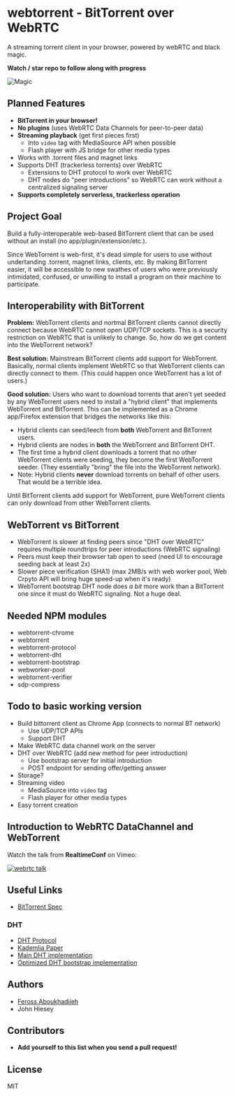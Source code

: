webtorrent - BitTorrent over WebRTC
==========

A streaming torrent client in your browser, powered by webRTC and black magic.

**Watch / star repo to follow along with progress**

![Magic](https://raw.github.com/feross/webtorrent/master/logo.png)

## Planned Features

- **BitTorrent in your browser!**
- **No plugins** (uses WebRTC Data Channels for peer-to-peer data)
- **Streaming playback** (get first pieces first)
  - Into `video` tag with MediaSource API when possible
  - Flash player with JS bridge for other media types
- Works with .torrent files and magnet links
- Supports DHT (trackerless torrents) over WebRTC
  - Extensions to DHT protocol to work over WebRTC
  - DHT nodes do "peer introductions" so WebRTC can work without a centralized signaling server
- **Supports completely serverless, trackerless operation**


## Project Goal

Build a fully-interoperable web-based BitTorrent client that can be used without an install (no app/plugin/extension/etc.).

Since WebTorrent is web-first, it's dead simple for users to use without undertanding .torrent, magnet links, clients, etc. By making BitTorrent easier, it will be accessible to new swathes of users who were previously intimidated, confused, or unwilling to install a program on their machine to participate.


## Interoperability with BitTorrent

**Problem:** WebTorrent clients and nortmal BitTorrent clients cannot directly connect because WebRTC cannot open UDP/TCP sockets. This is a security restriction on WebRTC that is unlikely to change. So, how do we get content into the WebTorrent network?

**Best solution:** Mainstream BitTorrent clients add support for WebTorrent. Basically, normal clients implement WebRTC so that WebTorrent clients can directly connect to them. (This could happen once WebTorrent has a lot of users.)

**Good solution:** Users who want to download torrents that aren't yet seeded by any WebTorrent users need to install a "hybrid client" that implements WebTorrent and BitTorrent. This can be implemented as a Chrome app/Firefox extension that bridges the networks like this:

  - Hybrid clients can seed/leech from **both** WebTorrent and BitTorrent users.
  - Hybrid clients are nodes in **both** the WebTorrent and BitTorrent DHT.
  - The first time a hybrid client downloads a torrent that no other WebTorrent clients were seeding, they become the first WebTorrent seeder. (They essentially "bring" the file into the WebTorrent network).
  - Note: Hybrid clients **never** download torrents on behalf of other users. That would be a terrible idea.

Until BitTorrent clients add support for WebTorrent, pure WebTorrent clients can only download from other WebTorrent clients.


## WebTorrent vs BitTorrent

- WebTorrent is slower at finding peers since "DHT over WebRTC" requires multiple roundtrips for peer introductions (WebRTC signaling)
- Peers must keep their browser tab open to seed (need UI to encourage seeding back at least 2x)
- Slower piece verification (SHA1) (max 2MB/s with web worker pool, Web Crpyto API will bring huge speed-up when it's ready)
- WebTorrent bootstrap DHT node does *a bit* more work than a BitTorrent one since it must do WebRTC signaling. Not a huge deal.


## Needed NPM modules

- webtorrent-chrome
- webtorrent
- webtorrent-protocol
- webtorrent-dht
- webtorrent-bootstrap
- webworker-pool
- webtorrent-verifier
- sdp-compress


## Todo to basic working version

- Build bittorrent client as Chrome App (connects to normal BT network)
  - Use UDP/TCP APIs
  - Support DHT
- Make WebRTC data channel work on the server
- DHT over WebRTC (add new method for peer introduction)
  - Use bootstrap server for initial introduction
  - POST endpoint for sending offer/getting answer
- Storage?
- Streaming video
  - MediaSource into `video` tag
  - Flash player for other media types
- Easy torrent creation


## Introduction to WebRTC DataChannel and WebTorrent

Watch the talk from **RealtimeConf** on Vimeo:

[![webrtc talk](https://raw.github.com/feross/webtorrent/master/webrtc-talk.png)](https://vimeo.com/77265280)


## Useful Links

- [BitTorrent Spec](https://wiki.theory.org/BitTorrentSpecification)

### DHT

- [DHT Protocol](http://www.bittorrent.org/beps/bep_0005.html)
- [Kademlia Paper](http://pdos.csail.mit.edu/~petar/papers/maymounkov-kademlia-lncs.pdf)
- [Main DHT implementation](https://github.com/jech/dht)
- [Optimized DHT bootstrap implementation](https://github.com/jech/dht-bootstrap)


## Authors

- [Feross Aboukhadijeh](http://feross.org)
- John Hiesey


## Contributors

- **Add yourself to this list when you send a pull request!**


## License

MIT
